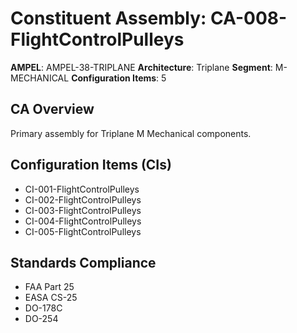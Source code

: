 # Constituent Assembly: CA-008-FlightControlPulleys

**AMPEL**: AMPEL-38-TRIPLANE
**Architecture**: Triplane
**Segment**: M-MECHANICAL
**Configuration Items**: 5

## CA Overview
Primary assembly for Triplane M Mechanical components.

## Configuration Items (CIs)
- CI-001-FlightControlPulleys
- CI-002-FlightControlPulleys
- CI-003-FlightControlPulleys
- CI-004-FlightControlPulleys
- CI-005-FlightControlPulleys

## Standards Compliance
- FAA Part 25
- EASA CS-25
- DO-178C
- DO-254
